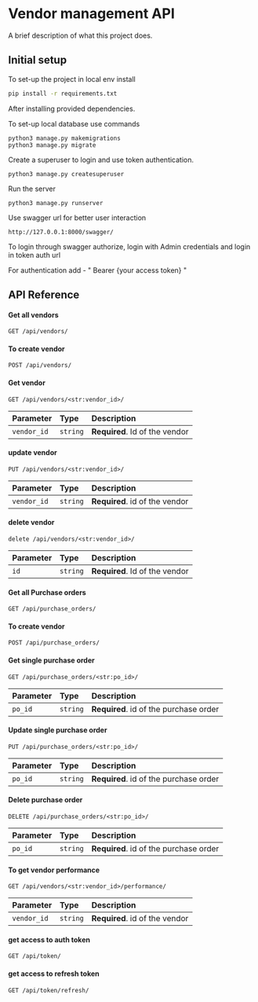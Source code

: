 
# Vendor management API

A brief description of what this project does.


## Initial setup

To set-up the project in local env install

```bash
pip install -r requirements.txt
```

After installing provided dependencies.

To set-up local database use commands
```
python3 manage.py makemigrations
python3 manage.py migrate
```
Create a superuser to login and use token authentication.
```
python3 manage.py createsuperuser
```

Run the server 
```
python3 manage.py runserver
```

Use swagger url for better user interaction
```
http://127.0.0.1:8000/swagger/
```

To login through swagger authorize, login with Admin credentials and login in token auth url

For authentication add - " Bearer {your access token} "


## API Reference

#### Get all vendors

```http
GET /api/vendors/
```

#### To create vendor

```http
POST /api/vendors/
```

#### Get vendor

```http
GET /api/vendors/<str:vendor_id>/
```

| Parameter | Type     | Description                       |
| :-------- | :------- | :-------------------------------- |
| `vendor_id`      | `string` | **Required**. Id of the vendor    |

#### update vendor

```http
PUT /api/vendors/<str:vendor_id>/
```

| Parameter | Type     | Description                       |
| :-------- | :------- | :-------------------------------- |
| `vendor_id`| `string` | **Required**. id of the vendor    |

#### delete vendor

```http
delete /api/vendors/<str:vendor_id>/
```

| Parameter | Type     | Description                       |
| :-------- | :------- | :-------------------------------- |
| `id`      | `string` | **Required**. Id of the vendor    |


#### Get all Purchase orders

```http
GET /api/purchase_orders/
```

#### To create vendor

```http
POST /api/purchase_orders/
```

#### Get single purchase order
```http
GET /api/purchase_orders/<str:po_id>/
```
| Parameter | Type     | Description                       |
| :-------- | :------- | :-------------------------------- |
| `po_id`   | `string` | **Required**. id of the purchase order |

#### Update single purchase order
```http
PUT /api/purchase_orders/<str:po_id>/
```
| Parameter | Type     | Description                       |
| :-------- | :------- | :-------------------------------- |
| `po_id`   | `string` | **Required**. id of the purchase order |

#### Delete purchase order
```http
DELETE /api/purchase_orders/<str:po_id>/
```
| Parameter | Type     | Description                       |
| :-------- | :------- | :-------------------------------- |
| `po_id`   | `string` | **Required**. id of the purchase order |

#### To get vendor performance
```http
GET /api/vendors/<str:vendor_id>/performance/
```
| Parameter | Type     | Description                       |
| :-------- | :------- | :-------------------------------- |
| `vendor_id`| `string` | **Required**. id of the vendor    |

#### get access to auth token
```http
GET /api/token/
```
#### get access to refresh token
```http
GET /api/token/refresh/
```

